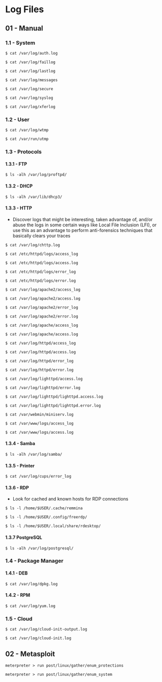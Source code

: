 # Log Files

## 01 - Manual

### 1.1 - System

`$ cat /var/log/auth.log`

`$ cat /var/log/faillog`

`$ cat /var/log/lastlog`

`$ cat /var/log/messages`

`$ cat /var/log/secure`

`$ cat /var/log/syslog`

`$ cat /var/log/xferlog`

### 1.2 - User

`$ cat /var/log/wtmp`

`$ cat /var/run/utmp`

### 1.3 - Protocols

#### 1.3.1 - FTP

`$ ls -alh /var/log/proftpd/`

#### 1.3.2 - DHCP

`$ ls -alh /var/lib/dhcp3/`

#### 1.3.3 - HTTP

- Discover logs that might be interesting, taken advantage of, and/or abuse the logs in some certain ways like Local File Inclusion (LFI), or use this as an advantage to perform anti-forensics techniques that basically clears your traces

`$ cat /var/log/chttp.log`

`$ cat /etc/httpd/logs/access_log`

`$ cat /etc/httpd/logs/access.log`

`$ cat /etc/httpd/logs/error_log`

`$ cat /etc/httpd/logs/error.log`

`$ cat /var/log/apache2/access_log`

`$ cat /var/log/apache2/access.log`

`$ cat /var/log/apache2/error_log`

`$ cat /var/log/apache2/error.log`

`$ cat /var/log/apache/access_log`

`$ cat /var/log/apache/access.log`

`$ cat /var/log/httpd/access_log`

`$ cat /var/log/httpd/access.log`

`$ cat /var/log/httpd/error_log`

`$ cat /var/log/httpd/error.log`

`$ cat /var/log/lighttpd/access.log`

`$ cat /var/log/lighttpd/error.log`

`$ cat /var/log/lighttpd/lighttpd.access.log`

`$ cat /var/log/lighttpd/lighttpd.error.log`

`$ cat /var/webmin/miniserv.log`

`$ cat /var/www/logs/access_log`

`$ cat /var/www/logs/access.log`

#### 1.3.4 - Samba

`$ ls -alh /var/log/samba/`

#### 1.3.5 - Printer

`$ cat /var/log/cups/error_log`

#### 1.3.6 - RDP

- Look for cached and known hosts for RDP connections

`$ ls -l /home/$USER/.cache/remmina`

`$ ls -l /home/$USER/.config/freerdp/`

`$ ls -l /home/$USER/.local/share/rdesktop/`

#### 1.3.7 PostgreSQL

`$ ls -alh /var/log/postgresql/`

### 1.4 - Package Manager

#### 1.4.1 - DEB

`$ cat /var/log/dpkg.log`

#### 1.4.2 - RPM

`$ cat /var/log/yum.log`

### 1.5 - Cloud

`$ cat /var/log/cloud-init-output.log`

`$ cat /var/log/cloud-init.log`

## 02 - Metasploit

`meterpreter > run post/linux/gather/enum_protections`

`meterpreter > run post/linux/gather/enum_system`